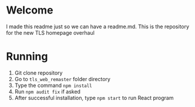 # Welcome
I made this readme just so we can have a readme.md. This is the repository for the new TLS homepage overhaul

# Running
1. Git clone repository
2. Go to `tls_web_remaster` folder directory
3. Type the command `npm install`
4. Run `npm audit fix` if asked
5. After successful installation, type `npm start` to run React program